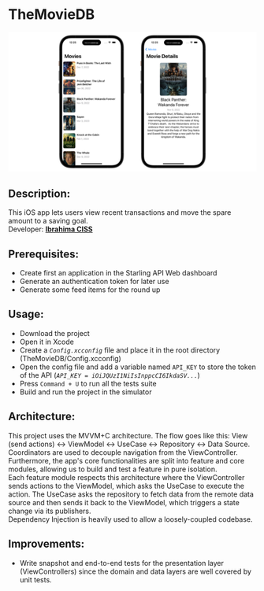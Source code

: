 # TheMovieDB

![App Screenshot](images/screenshot.png "App Screenshot")

## Description:
This iOS app lets users view recent transactions and move the spare amount to a saving goal. <br>
Developer: **[Ibrahima CISS](https://github.com/Bionik6)**

## Prerequisites:
* Create first an application in the Starling API Web dashboard
* Generate an authentication token for later use
* Generate some feed items for the round up

## Usage:
* Download the project
* Open it in Xcode
* Create a *`Config.xcconfig`* file and place it in the root directory (TheMovieDB/Config.xcconfig)
* Open the config file and add a variable named `API_KEY` to store the token of the API (*`API_KEY = iOiJQUzI1NiIsInppcCI6IkdaSV...`*)
* Press `Command + U` to run all the tests suite
* Build and run the project in the simulator


## Architecture:
This project uses the MVVM+C architecture. The flow goes like this:
View (send actions) <-> ViewModel <-> UseCase <-> Repository <-> Data Source.
Coordinators are used to decouple navigation from the ViewController.
Furthermore, the app's core functionalities are split into feature and core modules, allowing us to build and test a feature in pure isolation. <br>
Each feature module respects this architecture where the ViewController sends actions to the ViewModel, which asks the UseCase to execute the action. The UseCase asks the repository to fetch data from the remote data source and then sends it back to the ViewModel, which triggers a state change via its publishers. <br>
Dependency Injection is heavily used to allow a loosely-coupled codebase. <br>

## Improvements:
* Write snapshot and end-to-end tests for the presentation layer (ViewControllers) since the domain and data layers are well covered by unit tests.
